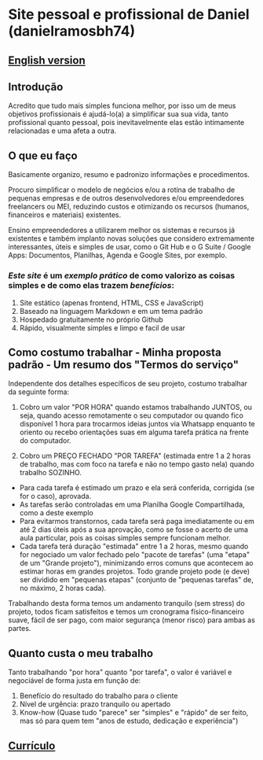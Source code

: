 # Site pessoal e profissional de Daniel (danielramosbh74)

## [English version](https://danielramosbh74.github.io/index_en)

## Introdução

Acredito que tudo mais simples funciona melhor, por isso um de meus objetivos profissionais é ajudá-lo(a) a simplificar sua sua vida, tanto profissional quanto pessoal, pois inevitavelmente elas estão intimamente relacionadas e uma afeta a outra.

## O que eu faço

Basicamente organizo, resumo e padronizo informações e procedimentos.

Procuro simplificar o modelo de negócios e/ou a rotina de trabalho de pequenas empresas e de outros desenvolvedores e/ou empreendedores freelancers ou MEI, reduzindo custos e otimizando os recursos (humanos, financeiros e materiais) existentes.

Ensino empreendedores a utilizarem melhor os sistemas e recursos já existentes e também implanto novas soluções que considero extremamente interessantes, úteis e simples de usar, como o Git Hub e o G Suite / Google Apps: Documentos, Planilhas, Agenda e Google Sites, por exemplo.

### _Este site_ é um _exemplo prático_ de como valorizo as coisas simples e de como elas trazem _benefícios_: 
1. Site estático (apenas frontend, HTML, CSS e JavaScript)
2. Baseado na linguagem Markdown e em um tema padrão
3. Hospedado gratuitamente no próprio Github
4. Rápido, visualmente simples e limpo e facil de usar

## Como costumo trabalhar - Minha proposta padrão - Um resumo dos "Termos do serviço"

Independente dos detalhes específicos de seu projeto, costumo trabalhar da seguinte forma:

1. Cobro um valor "POR HORA" quando estamos trabalhando JUNTOS, ou seja, quando acesso remotamente o seu computador ou quando fico disponível 1 hora para trocarmos ideias juntos via Whatsapp enquanto te oriento ou recebo orientações suas em alguma tarefa prática na frente do computador.

2. Cobro um PREÇO FECHADO "POR TAREFA" (estimada entre 1 a 2 horas de trabalho, mas com foco na tarefa e não no tempo gasto nela) quando trabalho SOZINHO.
- Para cada tarefa é estimado um prazo e ela será conferida, corrigida (se for o caso), aprovada.
- As tarefas serão controladas em uma Planilha Google Compartilhada, como a deste exemplo
- Para evitarmos transtornos, cada tarefa será paga imediatamente ou em até 2 dias úteis após a sua aprovação, como se fosse o acerto de uma aula particular, pois as coisas simples sempre funcionam melhor.
- Cada tarefa terá duração "estimada" entre 1 a 2 horas, mesmo quando for negociado um valor fechado pelo "pacote de tarefas" (uma "etapa" de um "Grande projeto"), minimizando erros comuns que acontecem ao estimar horas em grandes projetos.
Todo grande projeto pode (e deve) ser dividido em "pequenas etapas" (conjunto de "pequenas tarefas" de, no máximo, 2 horas cada).

Trabalhando desta forma temos um andamento tranquilo (sem stress) do projeto, todos ficam satisfeitos e temos um cronograma físico-financeiro suave, fácil de ser pago, com maior segurança (menor risco) para ambas as partes.

## Quanto custa o meu trabalho

Tanto trabalhando "por hora" quanto "por tarefa", o valor é variável e negociável de forma justa em função de:

1. Benefício do resultado do trabalho para o cliente
2. Nível de urgência: prazo tranquilo ou apertado
3. Know-how (Quase tudo "parece" ser "simples" e "rápido" de ser feito, mas só para quem tem "anos de estudo, dedicação e experiência")

## [Currículo](https://docs.google.com/document/d/e/2PACX-1vT4ZszyCHsQ7uXm00EuLSWy834s5TeKNlMAkgSNJEWKDftY6m3I1jlFf44HvDcSYa2wFVWyHzmGudgN/pub)
